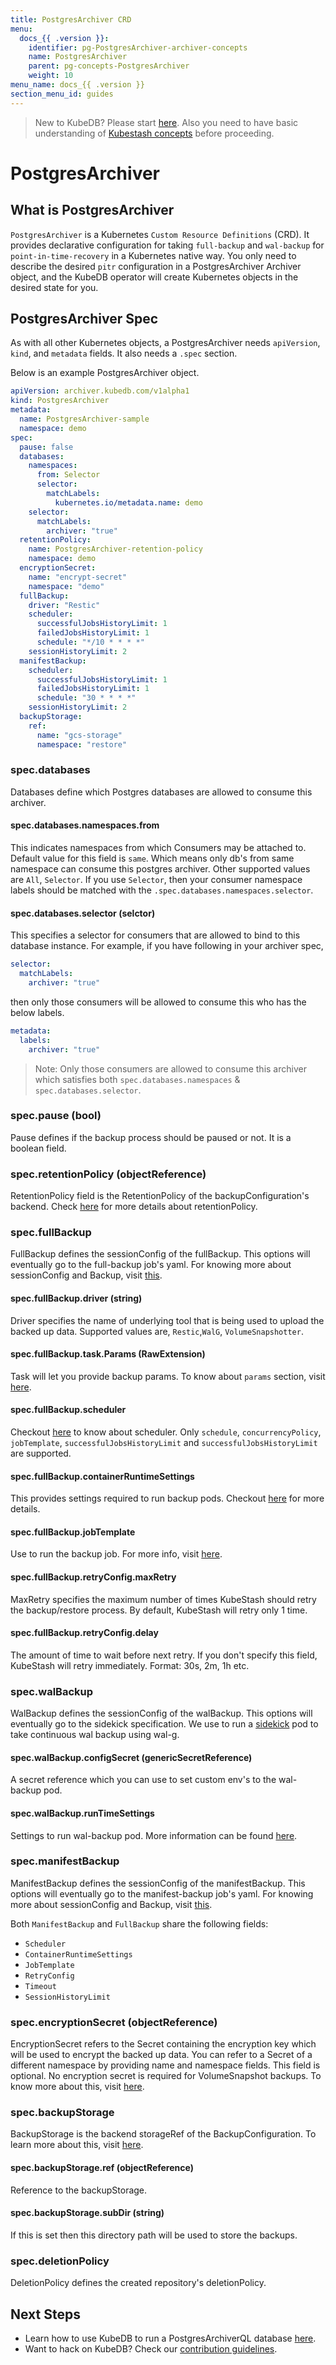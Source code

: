 ```yaml
---
title: PostgresArchiver CRD
menu:
  docs_{{ .version }}:
    identifier: pg-PostgresArchiver-archiver-concepts
    name: PostgresArchiver
    parent: pg-concepts-PostgresArchiver
    weight: 10
menu_name: docs_{{ .version }}
section_menu_id: guides
---
```


> New to KubeDB? Please start [here](/docs/README.md).
> Also you need to have basic understanding of [Kubestash concepts](https://kubestash.com/docs/v2024.9.30/concepts/) before proceeding.
# PostgresArchiver

## What is PostgresArchiver

`PostgresArchiver` is a Kubernetes `Custom Resource Definitions` (CRD). It provides declarative configuration for taking `full-backup` and `wal-backup` for `point-in-time-recovery` in a Kubernetes native way. You only need to describe the desired `pitr` configuration in a PostgresArchiver Archiver object, and the KubeDB operator will create Kubernetes objects in the desired state for you.

## PostgresArchiver Spec

As with all other Kubernetes objects, a PostgresArchiver needs `apiVersion`, `kind`, and `metadata` fields. It also needs a `.spec` section.

Below is an example PostgresArchiver object.

```yaml
apiVersion: archiver.kubedb.com/v1alpha1
kind: PostgresArchiver
metadata:
  name: PostgresArchiver-sample
  namespace: demo
spec:
  pause: false
  databases:
    namespaces:
      from: Selector
      selector:
        matchLabels:
          kubernetes.io/metadata.name: demo
    selector:
      matchLabels:
        archiver: "true"
  retentionPolicy:
    name: PostgresArchiver-retention-policy
    namespace: demo
  encryptionSecret:
    name: "encrypt-secret"
    namespace: "demo"
  fullBackup:
    driver: "Restic"
    scheduler:
      successfulJobsHistoryLimit: 1
      failedJobsHistoryLimit: 1
      schedule: "*/10 * * * *"
    sessionHistoryLimit: 2
  manifestBackup:
    scheduler:
      successfulJobsHistoryLimit: 1
      failedJobsHistoryLimit: 1
      schedule: "30 * * * *"
    sessionHistoryLimit: 2
  backupStorage:
    ref:
      name: "gcs-storage"
      namespace: "restore"
```

### spec.databases

Databases define which Postgres databases are allowed to consume this archiver.

#### spec.databases.namespaces.from
This indicates namespaces from which Consumers may be attached to. Default value for this field is `same`. Which means only db's from same namespace can consume this postgres archiver.
Other supported values are `All`, `Selector`. If you use `Selector`, then your consumer namespace labels should be matched with the `.spec.databases.namespaces.selector`.

#### spec.databases.selector (selctor)

This specifies a selector for consumers that are allowed to bind to this database instance. For example, if you have following in your archiver spec,
```yaml
selector:
  matchLabels:
    archiver: "true"
```
then only those consumers will be allowed to consume this who has the below labels.
```yaml
metadata:
  labels:
    archiver: "true"
```
> Note: Only those consumers are allowed to consume this archiver which satisfies both `spec.databases.namespaces` & `spec.databases.selector`.

### spec.pause (bool)
Pause defines if the backup process should be paused or not. It is a boolean field.

### spec.retentionPolicy (objectReference)

RetentionPolicy field is the RetentionPolicy of the backupConfiguration's backend.
Check [here](https://kubestash.com/docs/v2024.9.30/concepts/crds/retentionpolicy/) for more details about retentionPolicy.

### spec.fullBackup

FullBackup defines the sessionConfig of the fullBackup. This options will eventually go to the full-backup job's yaml. 
For knowing more about sessionConfig and Backup, visit [this](https://kubestash.com/docs/v2024.9.30/concepts/crds/backupconfiguration/).

#### spec.fullBackup.driver (string)

Driver specifies the name of underlying tool that is being used to upload the backed up data.
Supported values are, `Restic`,`WalG`, `VolumeSnapshotter`.

#### spec.fullBackup.task.Params (RawExtension)
Task will let you provide backup params. To know about `params` section, visit [here](https://kubestash.com/docs/v2024.9.30/concepts/crds/backupconfiguration/#task-reference).

#### spec.fullBackup.scheduler

Checkout [here](https://kubestash.com/docs/v2024.9.30/concepts/crds/backupconfiguration/#scheduler-spec) to know about scheduler. Only `schedule`, `concurrencyPolicy`, `jobTemplate`, `successfulJobsHistoryLimit` and `successfulJobsHistoryLimit` are supported.

#### spec.fullBackup.containerRuntimeSettings
This provides settings required to run backup pods. Checkout [here](https://github.com/kmodules/offshoot-api/blob/6f79b0d0097965c01877e2e2fa8265b3909eb4de/api/v1/runtime_settings_types.go#L125) for more details.
#### spec.fullBackup.jobTemplate
Use to run the backup job. For more info, visit [here](https://github.com/kmodules/offshoot-api/blob/6f79b0d0097965c01877e2e2fa8265b3909eb4de/api/v1/types.go#L42).

#### spec.fullBackup.retryConfig.maxRetry
MaxRetry specifies the maximum number of times KubeStash should retry the backup/restore process. By default, KubeStash will retry only 1 time.
#### spec.fullBackup.retryConfig.delay
The amount of time to wait before next retry. If you don't specify this field, KubeStash will retry immediately. Format: 30s, 2m, 1h etc. 

### spec.walBackup

WalBackup defines the sessionConfig of the walBackup. This options will eventually go to the sidekick specification. We use to run a [sidekick](https://github.com/kubeops/sidekick) pod to take continuous wal backup using wal-g.

#### spec.walBackup.configSecret (genericSecretReference)
A secret reference which you can use to set custom env's to the wal-backup pod.

#### spec.walBackup.runTimeSettings

Settings to run wal-backup pod. More information can be found [here](https://github.com/kmodules/offshoot-api/blob/6f79b0d0097965c01877e2e2fa8265b3909eb4de/api/v1/runtime_settings_types.go#L26).

### spec.manifestBackup

ManifestBackup defines the sessionConfig of the manifestBackup. This options will eventually go to the manifest-backup job's yaml.  For knowing more about sessionConfig and Backup, visit [this](https://kubestash.com/docs/v2024.9.30/concepts/crds/backupconfiguration/).

Both `ManifestBackup` and `FullBackup` share the following fields:
- `Scheduler`
- `ContainerRuntimeSettings`
- `JobTemplate`
- `RetryConfig`
- `Timeout`
- `SessionHistoryLimit`

### spec.encryptionSecret (objectReference)

EncryptionSecret refers to the Secret containing the encryption key which will be used to encrypt the backed up data. You can refer to a Secret of a different namespace by providing name and namespace fields. This field is optional. No encryption secret is required for VolumeSnapshot backups. 
To know more about this, visit [here](https://kubestash.com/docs/v2024.9.30/concepts/crds/backupconfiguration/#backupconfiguration-spec). 

### spec.backupStorage

BackupStorage is the backend storageRef of the BackupConfiguration. To learn more about this, visit [here](https://kubestash.com/docs/v2024.9.30/concepts/crds/backupstorage/).

#### spec.backupStorage.ref (objectReference)

Reference to the backupStorage.
#### spec.backupStorage.subDir (string)

If this is set then this directory path will be used to store the backups.

### spec.deletionPolicy
DeletionPolicy defines the created repository's deletionPolicy.

## Next Steps

- Learn how to use KubeDB to run a PostgresArchiverQL database [here](/docs/guides/PostgresArchiver/README.md).
- Want to hack on KubeDB? Check our [contribution guidelines](/docs/CONTRIBUTING.md).
